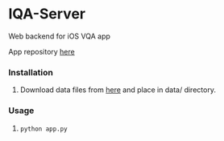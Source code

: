 # IQA-Server
Web backend for iOS VQA app

App repository [here](https://github.com/HiiYL/IQA-App)


### Installation
1. Download data files from [here](https://drive.google.com/open?id=0B0wpQxTjT1jOM3pwZ2psRU80TDQ) and place in data/ directory.


### Usage
1. ` python app.py `

